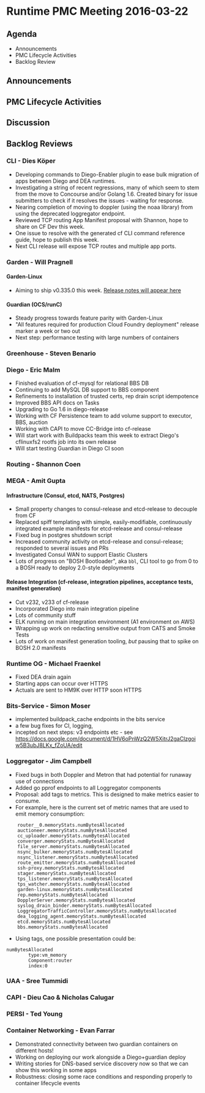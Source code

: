 # Runtime PMC Meeting 2016-03-22

## Agenda
* Announcements
* PMC Lifecycle Activities
* Backlog Review

## Announcements


## PMC Lifecycle Activities


## Discussion


## Backlog Reviews

### CLI - Dies Köper
- Developing commands to Diego-Enabler plugin to ease bulk migration of apps between Diego and DEA runtimes.
- Investigating a string of recent regressions, many of which seem to stem from the move to Concourse and/or Golang 1.6. Created binary for issue submitters to check if it resolves the issues - waiting for response.
- Nearing completion of moving to doppler (using the noaa library) from using the deprecated loggregator endpoint.
- Reviewed TCP routing App Manifest proposal with Shannon, hope to share on CF Dev this week.
- One issue to resolve with the generated cf CLI command reference guide, hope to publish this week.
- Next CLI release will expose TCP routes and multiple app ports.

### Garden - Will Pragnell

#### Garden-Linux

- Aiming to ship v0.335.0 this week. [Release notes will appear here](https://github.com/cloudfoundry-incubator/garden-linux-release/releases/tag/v0.335.0)

#### Guardian (OCS/runC)

- Steady progress towards feature parity with Garden-Linux
- "All features required for production Cloud Foundry deployment" release marker a week or two out
- Next step: performance testing with large numbers of containers

### Greenhouse - Steven Benario


### Diego - Eric Malm

- Finished evaluation of cf-mysql for relational BBS DB
- Continuing to add MySQL DB support to BBS component
- Refinements to installation of trusted certs, rep drain script idempotence
- Improved BBS API docs on Tasks
- Upgrading to Go 1.6 in diego-release
- Working with CF Persistence team to add volume support to executor, BBS, auction
- Working with CAPI to move CC-Bridge into cf-release
- Will start work with Buildpacks team this week to extract Diego's cflinuxfs2 rootfs job into its own release
- Will start testing Guardian in Diego CI soon


### Routing - Shannon Coen


### MEGA - Amit Gupta

#### Infrastructure (Consul, etcd, NATS, Postgres)
* Small property changes to consul-release and etcd-release to decouple from CF
* Replaced spiff templating with simple, easily-modifiable, continuously integrated example manifests for etcd-release and consul-release
* Fixed bug in postgres shutdown script
* Increased community activity on etcd-release and consul-release; responded to several issues and PRs
* Investigated Consul WAN to support Elastic Clusters
* Lots of progress on "BOSH Bootloader", aka `bbl`, CLI tool to go from 0 to a BOSH ready to deploy 2.0-style deployments

#### Release Integration (cf-release, integration pipelines, acceptance tests, manifest generation)
* Cut v232, v233 of cf-release
* Incorporated Diego into main integration pipeline
* Lots of community stuff
* ELK running on main integration environment (A1 environment on AWS)
* Wrapping up work on redacting sensitive output from CATS and Smoke Tests
* Lots of work on manifest generation tooling, *but* pausing that to spike on BOSH 2.0 manifests

### Runtime OG - Michael Fraenkel
- Fixed DEA drain again
- Starting apps can occur over HTTPS
- Actuals are sent to HM9K over HTTP soon HTTPS

### Bits-Service - Simon Moser
- implemented buildpack_cache endpoints in the bits service
- a few bug fixes for CI, logging, 
- incepted on next steps: v3 endpoints etc - see https://docs.google.com/document/d/1HV6oPnWzQ2W5XitrJ2gaClzgoiw5B3ubJ8LKx_fZoUA/edit

### Loggregator - Jim Campbell

- Fixed bugs in both Doppler and Metron that had potential for runaway use of connections
- Added go pprof endpoints to all Loggregator components
- Proposal: add tags to metrics. This is designed to make metrics easier to consume.
 - For example, here is the current set of metric names that are used to emit memory consumption:
```
    router__0.memoryStats.numBytesAllocated
    auctioneer.memoryStats.numBytesAllocated
    cc_uploader.memoryStats.numBytesAllocated
    converger.memoryStats.numBytesAllocated
    file_server.memoryStats.numBytesAllocated
    nsync_bulker.memoryStats.numBytesAllocated
    nsync_listener.memoryStats.numBytesAllocated
    route_emitter.memoryStats.numBytesAllocated
    ssh-proxy.memoryStats.numBytesAllocated
    stager.memoryStats.numBytesAllocated
    tps_listener.memoryStats.numBytesAllocated
    tps_watcher.memoryStats.numBytesAllocated
    garden-linux.memoryStats.numBytesAllocated
    rep.memoryStats.numBytesAllocated
    DopplerServer.memoryStats.numBytesAllocated
    syslog_drain_binder.memoryStats.numBytesAllocated
    LoggregatorTrafficController.memoryStats.numBytesAllocated
    dea_logging_agent.memoryStats.numBytesAllocated
    etcd.memoryStats.numBytesAllocated
    bbs.memoryStats.numBytesAllocated
```
 - Using tags, one possible presentation could be:

```	
numBytesAllocated
		type:vm_memory
		Component:router
		index:0
```
		
### UAA - Sree Tummidi


### CAPI - Dieu Cao & Nicholas Calugar


### PERSI - Ted Young


### Container Networking - Evan Farrar

- Demonstrated connectivity between two guardian containers on different hosts!
- Working on deploying our work alongside a Diego+guardian deploy
- Writing stories for DNS-based service discovery now so that we can show this working in some apps
- Robustness: closing some race conditions and responding properly to container lifecycle events
